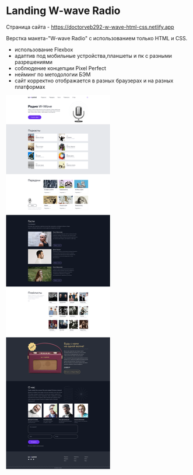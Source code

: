 # Landing W-wave Radio
Страница сайта - https://doctorveb292-w-wave-html-css.netlify.app

Верстка макета-"W-wave Radio" с использованием только HTML и CSS.
- использование Flexbox
- адаптив под мобильные устройства,планшеты и пк с разными разрешениями
- соблюдение концепции Pixel Perfect
- нейминг по методологии БЭМ
- сайт корректно отображается в разных браузерах и на разных платформах

![1920](https://github.com/doctorveb292/w-wave-radio-ver.1/raw/main/Desktop.png)

